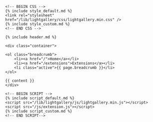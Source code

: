 <!DOCTYPE html>
<html lang="en">
<head>
    <meta charset="utf-8">
    <meta name="viewport" content="width=device-width, initial-scale=1, shrink-to-fit=no">
    <title>{{ page.title }}</title>

    <!-- BEGIN CSS -->
    {% include style_default.md %}
    <link rel="stylesheet" href="/lib/lightgallery/css/lightgallery.min.css" />
    {% include style_custom.md %}
    <!-- END CSS -->
</head>
<body>

    {% include header.md %}

    <div class="container">

    <ol class="breadcrumb">
        <li><a href="/">Home</a></li>
        <li><a href="/extensions">Extensions</a></li>
        <li class="active">{{ page.breadcrumb }}</li>
    </ol>

    {{ content }}
    </div>

    <!-- BEGIN SCRIPT -->
    {% include script_default.md %}
    <script src="/lib/lightgallery/js/lightgallery.min.js"></script>
    <script src="/js/extension.js"></script>
    {% include script_custom.md %}
    <!-- END SCRIPT-->
</body>
</html>
